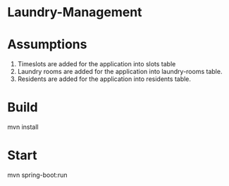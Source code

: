 # Laundry-Management

# Assumptions
1. Timeslots are added for the application into slots table
2. Laundry rooms are added for the application into laundry-rooms table.
3. Residents are added for the application into residents table.

# Build
mvn install

# Start
mvn spring-boot:run

